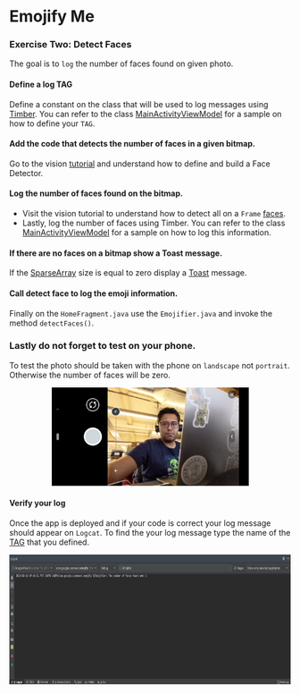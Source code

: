 # Emojify Me

### Exercise Two: Detect Faces
The goal is to `log` the number of faces found on given photo.

#### Define a log TAG
Define a constant on the class that will be used to log messages using
[Timber](https://medium.com/mindorks/better-logging-in-android-using-timber-72e40cc2293d).
You can refer to the class [MainActivityViewModel](https://github.com/encomp/codenext_emojify/blob/01-branch/app/src/main/java/com/google/codenext/emojify/viewmodel/MainActivityViewModel.java#L25)
for a sample on how to define your `TAG`.

#### Add the code that detects the number of faces in a given bitmap.
Go to the vision [tutorial](https://developers.google.com/vision/android/detect-faces-tutorial#creating_the_face_detector)
and understand how to define and build a Face Detector.

#### Log the number of faces found on the bitmap.
* Visit the vision tutorial to understand how to detect all on a `Frame`
  [faces](https://developers.google.com/vision/android/detect-faces-tutorial#detecting_faces_and_facial_landmarks).
* Lastly, log the number of faces using Timber. You can refer to the
  class [MainActivityViewModel](https://github.com/encomp/codenext_emojify/blob/01-branch/app/src/main/java/com/google/codenext/emojify/viewmodel/MainActivityViewModel.java#L36)
  for a sample on how to log this information.

#### If there are no faces on a bitmap show a Toast message.
If the [SparseArray](https://developer.android.com/reference/android/util/SparseArray)
size is equal to zero display a [Toast](https://developer.android.com/guide/topics/ui/notifiers/toasts)
message.

#### Call detect face to log the emoji information.
Finally on the `HomeFragment.java` use the `Emojifier.java` and invoke
the method `detectFaces()`.

### Lastly do not forget to test on your phone.
To test the photo should be taken with the phone on `landscape` not
`portrait`. Otherwise the number of faces will be zero.

<p align="center">
    <img src="/resources/photo_demo.png" data-canonical-src="/images/photo_demo.png" width="353" height="176" />
</p>

#### Verify your log
Once the app is deployed and if your code is correct your log message
should appear on `Logcat`. To find the your log message type the name of
the [TAG](#define-a-log-tag) that you defined.

<p align="center">
    <img src="/resources/logcat.png" data-canonical-src="/images/logcat.png" width="819" height="232" />
</p>
